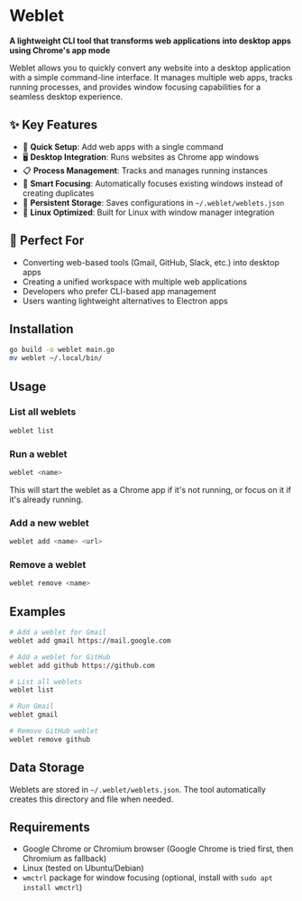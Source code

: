 # Weblet

**A lightweight CLI tool that transforms web applications into desktop apps using Chrome's app mode**

Weblet allows you to quickly convert any website into a desktop application with a simple command-line interface. It manages multiple web apps, tracks running processes, and provides window focusing capabilities for a seamless desktop experience.

## ✨ Key Features

- 🚀 **Quick Setup**: Add web apps with a single command
- 🖥️ **Desktop Integration**: Runs websites as Chrome app windows
- 📋 **Process Management**: Tracks and manages running instances
- 🎯 **Smart Focusing**: Automatically focuses existing windows instead of creating duplicates
- 💾 **Persistent Storage**: Saves configurations in `~/.weblet/weblets.json`
- 🐧 **Linux Optimized**: Built for Linux with window manager integration

## 🎯 Perfect For

- Converting web-based tools (Gmail, GitHub, Slack, etc.) into desktop apps
- Creating a unified workspace with multiple web applications
- Developers who prefer CLI-based app management
- Users wanting lightweight alternatives to Electron apps

## Installation

```bash
go build -o weblet main.go
mv weblet ~/.local/bin/
```

## Usage

### List all weblets
```bash
weblet list
```

### Run a weblet
```bash
weblet <name>
```
This will start the weblet as a Chrome app if it's not running, or focus on it if it's already running.

### Add a new weblet
```bash
weblet add <name> <url>
```

### Remove a weblet
```bash
weblet remove <name>
```

## Examples

```bash
# Add a weblet for Gmail
weblet add gmail https://mail.google.com

# Add a weblet for GitHub
weblet add github https://github.com

# List all weblets
weblet list

# Run Gmail
weblet gmail

# Remove GitHub weblet
weblet remove github
```

## Data Storage

Weblets are stored in `~/.weblet/weblets.json`. The tool automatically creates this directory and file when needed.

## Requirements

- Google Chrome or Chromium browser (Google Chrome is tried first, then Chromium as fallback)
- Linux (tested on Ubuntu/Debian)
- `wmctrl` package for window focusing (optional, install with `sudo apt install wmctrl`)

